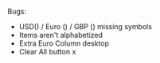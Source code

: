 Bugs:
- USD() / Euro () / GBP () missing symbols
- Items aren't alphabetized
- Extra Euro Column desktop
- Clear All button x